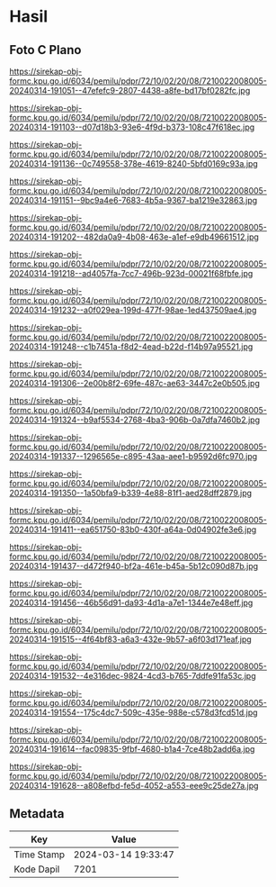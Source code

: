 # Hasil

## Foto C Plano

https://sirekap-obj-formc.kpu.go.id/6034/pemilu/pdpr/72/10/02/20/08/7210022008005-20240314-191051--47efefc9-2807-4438-a8fe-bd17bf0282fc.jpg

https://sirekap-obj-formc.kpu.go.id/6034/pemilu/pdpr/72/10/02/20/08/7210022008005-20240314-191103--d07d18b3-93e6-4f9d-b373-108c47f618ec.jpg

https://sirekap-obj-formc.kpu.go.id/6034/pemilu/pdpr/72/10/02/20/08/7210022008005-20240314-191136--0c749558-378e-4619-8240-5bfd0169c93a.jpg

https://sirekap-obj-formc.kpu.go.id/6034/pemilu/pdpr/72/10/02/20/08/7210022008005-20240314-191151--9bc9a4e6-7683-4b5a-9367-ba1219e32863.jpg

https://sirekap-obj-formc.kpu.go.id/6034/pemilu/pdpr/72/10/02/20/08/7210022008005-20240314-191202--482da0a9-4b08-463e-a1ef-e9db49661512.jpg

https://sirekap-obj-formc.kpu.go.id/6034/pemilu/pdpr/72/10/02/20/08/7210022008005-20240314-191218--ad4057fa-7cc7-496b-923d-00021f68fbfe.jpg

https://sirekap-obj-formc.kpu.go.id/6034/pemilu/pdpr/72/10/02/20/08/7210022008005-20240314-191232--a0f029ea-199d-477f-98ae-1ed437509ae4.jpg

https://sirekap-obj-formc.kpu.go.id/6034/pemilu/pdpr/72/10/02/20/08/7210022008005-20240314-191248--c1b7451a-f8d2-4ead-b22d-f14b97a95521.jpg

https://sirekap-obj-formc.kpu.go.id/6034/pemilu/pdpr/72/10/02/20/08/7210022008005-20240314-191306--2e00b8f2-69fe-487c-ae63-3447c2e0b505.jpg

https://sirekap-obj-formc.kpu.go.id/6034/pemilu/pdpr/72/10/02/20/08/7210022008005-20240314-191324--b9af5534-2768-4ba3-906b-0a7dfa7460b2.jpg

https://sirekap-obj-formc.kpu.go.id/6034/pemilu/pdpr/72/10/02/20/08/7210022008005-20240314-191337--1296565e-c895-43aa-aee1-b9592d6fc970.jpg

https://sirekap-obj-formc.kpu.go.id/6034/pemilu/pdpr/72/10/02/20/08/7210022008005-20240314-191350--1a50bfa9-b339-4e88-81f1-aed28dff2879.jpg

https://sirekap-obj-formc.kpu.go.id/6034/pemilu/pdpr/72/10/02/20/08/7210022008005-20240314-191411--ea651750-83b0-430f-a64a-0d04902fe3e6.jpg

https://sirekap-obj-formc.kpu.go.id/6034/pemilu/pdpr/72/10/02/20/08/7210022008005-20240314-191437--d472f940-bf2a-461e-b45a-5b12c090d87b.jpg

https://sirekap-obj-formc.kpu.go.id/6034/pemilu/pdpr/72/10/02/20/08/7210022008005-20240314-191456--46b56d91-da93-4d1a-a7e1-1344e7e48eff.jpg

https://sirekap-obj-formc.kpu.go.id/6034/pemilu/pdpr/72/10/02/20/08/7210022008005-20240314-191515--4f64bf83-a6a3-432e-9b57-a6f03d171eaf.jpg

https://sirekap-obj-formc.kpu.go.id/6034/pemilu/pdpr/72/10/02/20/08/7210022008005-20240314-191532--4e316dec-9824-4cd3-b765-7ddfe91fa53c.jpg

https://sirekap-obj-formc.kpu.go.id/6034/pemilu/pdpr/72/10/02/20/08/7210022008005-20240314-191554--175c4dc7-509c-435e-988e-c578d3fcd51d.jpg

https://sirekap-obj-formc.kpu.go.id/6034/pemilu/pdpr/72/10/02/20/08/7210022008005-20240314-191614--fac09835-9fbf-4680-b1a4-7ce48b2add6a.jpg

https://sirekap-obj-formc.kpu.go.id/6034/pemilu/pdpr/72/10/02/20/08/7210022008005-20240314-191628--a808efbd-fe5d-4052-a553-eee9c25de27a.jpg


## Metadata

| Key        | Value               |
| ---------- | ------------------- |
| Time Stamp | 2024-03-14 19:33:47 |
| Kode Dapil | 7201                |



